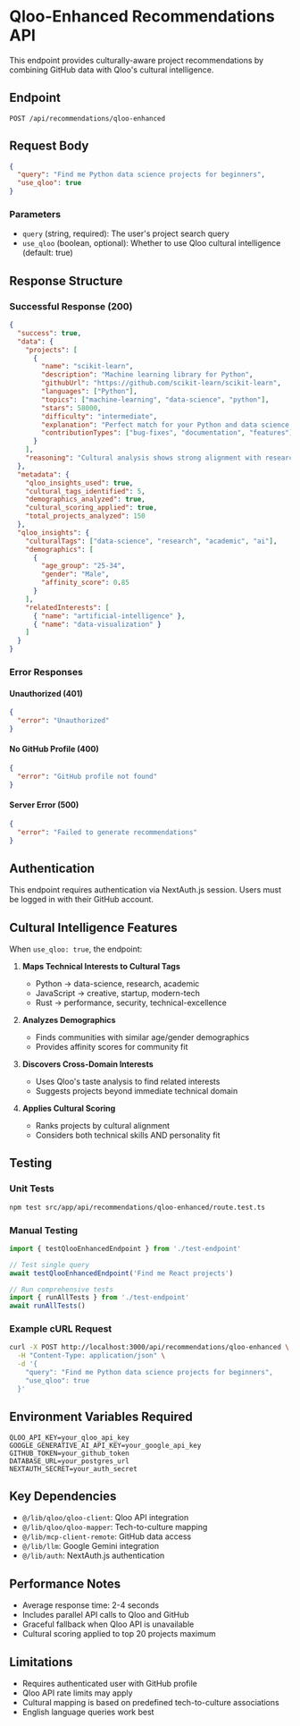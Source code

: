 # Qloo-Enhanced Recommendations API

This endpoint provides culturally-aware project recommendations by combining GitHub data with Qloo's cultural intelligence.

## Endpoint

```
POST /api/recommendations/qloo-enhanced
```

## Request Body

```json
{
  "query": "Find me Python data science projects for beginners",
  "use_qloo": true
}
```

### Parameters

- `query` (string, required): The user's project search query
- `use_qloo` (boolean, optional): Whether to use Qloo cultural intelligence (default: true)

## Response Structure

### Successful Response (200)

```json
{
  "success": true,
  "data": {
    "projects": [
      {
        "name": "scikit-learn",
        "description": "Machine learning library for Python",
        "githubUrl": "https://github.com/scikit-learn/scikit-learn",
        "languages": ["Python"],
        "topics": ["machine-learning", "data-science", "python"],
        "stars": 58000,
        "difficulty": "intermediate",
        "explanation": "Perfect match for your Python and data science interests",
        "contributionTypes": ["bug-fixes", "documentation", "features"]
      }
    ],
    "reasoning": "Cultural analysis shows strong alignment with research-oriented projects"
  },
  "metadata": {
    "qloo_insights_used": true,
    "cultural_tags_identified": 5,
    "demographics_analyzed": true,
    "cultural_scoring_applied": true,
    "total_projects_analyzed": 150
  },
  "qloo_insights": {
    "culturalTags": ["data-science", "research", "academic", "ai"],
    "demographics": [
      {
        "age_group": "25-34",
        "gender": "Male",
        "affinity_score": 0.85
      }
    ],
    "relatedInterests": [
      { "name": "artificial-intelligence" },
      { "name": "data-visualization" }
    ]
  }
}
```

### Error Responses

#### Unauthorized (401)
```json
{
  "error": "Unauthorized"
}
```

#### No GitHub Profile (400)
```json
{
  "error": "GitHub profile not found"
}
```

#### Server Error (500)
```json
{
  "error": "Failed to generate recommendations"
}
```

## Authentication

This endpoint requires authentication via NextAuth.js session. Users must be logged in with their GitHub account.

## Cultural Intelligence Features

When `use_qloo: true`, the endpoint:

1. **Maps Technical Interests to Cultural Tags**
   - Python → data-science, research, academic
   - JavaScript → creative, startup, modern-tech
   - Rust → performance, security, technical-excellence

2. **Analyzes Demographics**
   - Finds communities with similar age/gender demographics
   - Provides affinity scores for community fit

3. **Discovers Cross-Domain Interests**
   - Uses Qloo's taste analysis to find related interests
   - Suggests projects beyond immediate technical domain

4. **Applies Cultural Scoring**
   - Ranks projects by cultural alignment
   - Considers both technical skills AND personality fit

## Testing

### Unit Tests
```bash
npm test src/app/api/recommendations/qloo-enhanced/route.test.ts
```

### Manual Testing
```typescript
import { testQlooEnhancedEndpoint } from './test-endpoint'

// Test single query
await testQlooEnhancedEndpoint('Find me React projects')

// Run comprehensive tests
import { runAllTests } from './test-endpoint'
await runAllTests()
```

### Example cURL Request
```bash
curl -X POST http://localhost:3000/api/recommendations/qloo-enhanced \
  -H "Content-Type: application/json" \
  -d '{
    "query": "Find me Python data science projects for beginners",
    "use_qloo": true
  }'
```

## Environment Variables Required

```env
QLOO_API_KEY=your_qloo_api_key
GOOGLE_GENERATIVE_AI_API_KEY=your_google_api_key
GITHUB_TOKEN=your_github_token
DATABASE_URL=your_postgres_url
NEXTAUTH_SECRET=your_auth_secret
```

## Key Dependencies

- `@/lib/qloo/qloo-client`: Qloo API integration
- `@/lib/qloo/qloo-mapper`: Tech-to-culture mapping
- `@/lib/mcp-client-remote`: GitHub data access
- `@/lib/llm`: Google Gemini integration
- `@/lib/auth`: NextAuth.js authentication

## Performance Notes

- Average response time: 2-4 seconds
- Includes parallel API calls to Qloo and GitHub
- Graceful fallback when Qloo API is unavailable
- Cultural scoring applied to top 20 projects maximum

## Limitations

- Requires authenticated user with GitHub profile
- Qloo API rate limits may apply
- Cultural mapping is based on predefined tech-to-culture associations
- English language queries work best